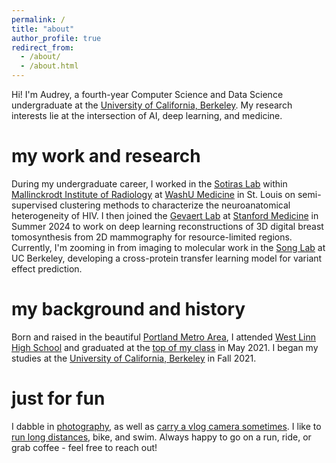 ```yaml
---
permalink: /
title: "about"
author_profile: true
redirect_from: 
  - /about/
  - /about.html
---
```


Hi! I'm Audrey, a fourth-year Computer Science and Data Science undergraduate at the [University of California, Berkeley](https://www.berkeley.edu/). My research interests lie at the intersection of AI, deep learning, and medicine.

my work and research
======
During my undergraduate career, I worked in the [Sotiras Lab](https://www.mir.wustl.edu/research/research-centers/computational-imaging-research-center-circ/labs/sotiras-lab/) within [Mallinckrodt Institute of Radiology](https://www.mir.wustl.edu/) at [WashU Medicine](https://medicine.wustl.edu/) in St. Louis on semi-supervised clustering methods to characterize the neuroanatomical heterogeneity of HIV. I then joined the [Gevaert Lab](https://med.stanford.edu/gevaertlab.html) at [Stanford Medicine](https://med.stanford.edu/) in Summer 2024 to work on deep learning reconstructions of 3D digital breast tomosynthesis from 2D mammography for resource-limited regions. Currently, I'm zooming in from imaging to molecular work in the [Song Lab](https://people.eecs.berkeley.edu/~yss/group.html) at UC Berkeley, developing a cross-protein transfer learning model for variant effect prediction. 

my background and history
======
Born and raised in the beautiful [Portland Metro Area](https://en.wikipedia.org/wiki/Portland,_Oregon), I attended [West Linn High School](https://www.wlwv.k12.or.us/wlhs) and graduated at the [top of my class](https://www.westlinntidings.com/news/we-are-not-boxes-on-a-screen-now-we-are-a-sea-of-green-and/article_ea2be376-d7da-5e85-93aa-940adceb5ca8.html) in May 2021. I began my studies at the [University of California, Berkeley](https://www.berkeley.edu/) in Fall 2021.

just for fun
======
I dabble in [photography](https://capturedbydree.pixieset.com/), as well as [carry a vlog camera sometimes](https://www.youtube.com/@One-Two-Dree/videos). I like to [run long distances](https://www.athlinks.com/athletes/543903770), bike, and swim. Always happy to go on a run, ride, or grab coffee - feel free to reach out!
